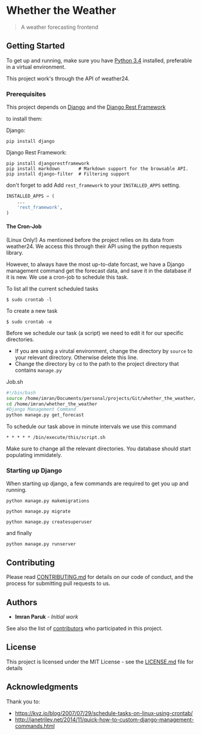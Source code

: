 
# Whether the Weather

> A weather forecasting frontend

## Getting Started

To get up and running, make sure you have [Python 3.4](https://www.python.org/) installed, preferable in a virtual environment.

This project work's through the API of weather24. 

### Prerequisites

This project depends on [Django](https://www.djangoproject.com) and the [Django Rest Framework](www.django-rest-framework.org/) 

to install them:

Django:
```
pip install django
```
Django Rest Framework:
```
pip install djangorestframework
pip install markdown       # Markdown support for the browsable API.
pip install django-filter  # Filtering support
```
don't forget to add Add ```rest_framework``` to your ```INSTALLED_APPS``` setting.
```python
INSTALLED_APPS = (
    ...
    'rest_framework',
)
```
#### The Cron-Job
(Linux Only!)
As mentioned before the project relies on its data from weather24. We access this through their API using the python requests library. 

However, to always have the most up-to-date forcast, we have a Django management command get the forecast data, and save it in the database if it is new. We use a cron-job to schedule this task.

To list all the current scheduled tasks
```
$ sudo crontab -l
```

To create a new task

```
$ sudo crontab -e
```
Before we schedule our task (a script) we need to edit it for our specific directories.
* If you are using a virutal environment, change the directory by ```source``` to your relevant directory. Otherwise delete this line. 
* Change the directory by ```cd``` to the path to the project directory that contains ```manage.py```

Job.sh
```bash
#!/bin/bash
source /home/imran/Documents/personal/projects/Git/whether_the_weather/bin/activate
cd /home/imran/whether_the_weather
#Django Management Command 
python manage.py get_forecast
```

To schedule our task above in minute intervals we use this command

```
* * * * * /bin/execute/this/script.sh
```
Make sure to change all the relevant directories. 
You database should start populating immidately. 

### Starting up Django
When starting up django, a few commands are required to get you up and running. 

```
python manage.py makemigrations
```
```
python manage.py migrate
```
```
python manage.py createsuperuser
```
and finally
```
python manage.py runserver
```

## Contributing

Please read [CONTRIBUTING.md](https://gist.github.com/PurpleBooth/b24679402957c63ec426) for details on our code of conduct, and the process for submitting pull requests to us.


## Authors

* **Imran Paruk** - *Initial work* 

See also the list of [contributors](https://github.com/your/project/contributors) who participated in this project.

## License

This project is licensed under the MIT License - see the [LICENSE.md](LICENSE.md) file for details

## Acknowledgments

Thank you to:
+ https://kvz.io/blog/2007/07/29/schedule-tasks-on-linux-using-crontab/
+ http://janetriley.net/2014/11/quick-how-to-custom-django-management-commands.html
